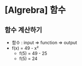 # [Algrebra] 함수
## 함수 계산하기
- 함수 : input => function => output
- f(x) = 49 - x²
  - f(5) = 49 - 25
  - f(5) = 24
